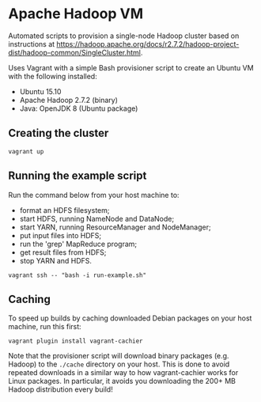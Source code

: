 # Apache Hadoop VM

Automated scripts to provision a single-node Hadoop cluster based on instructions at
https://hadoop.apache.org/docs/r2.7.2/hadoop-project-dist/hadoop-common/SingleCluster.html.

Uses Vagrant with a simple Bash provisioner script to create an Ubuntu VM with
the following installed:

* Ubuntu 15.10
* Apache Hadoop 2.7.2 (binary)
* Java: OpenJDK 8 (Ubuntu package)

## Creating the cluster

```
vagrant up
```

## Running the example script

Run the command below from your host machine to:

* format an HDFS filesystem;
* start HDFS, running NameNode and DataNode;
* start YARN, running ResourceManager and NodeManager;
* put input files into HDFS;
* run the 'grep' MapReduce program;
* get result files from HDFS;
* stop YARN and HDFS.

```
vagrant ssh -- "bash -i run-example.sh"
```

## Caching

To speed up builds by caching downloaded Debian packages on your host machine,
run this first:

```
vagrant plugin install vagrant-cachier
```

Note that the provisioner script will download binary packages (e.g. Hadoop) to
the `./cache` directory on your host. This is done to avoid repeated downloads
in a similar way to how vagrant-cachier works for Linux packages. In particular,
it avoids you downloading the 200+ MB Hadoop distribution every build!
